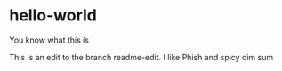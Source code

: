 # hello-world
You know what this is

This is an edit to the branch readme-edit.
I like Phish and spicy dim sum
